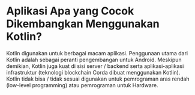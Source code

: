 # Aplikasi  Apa yang Cocok Dikembangkan Menggunakan Kotlin?

Kotlin digunakan untuk berbagai macam aplikasi. Penggunaan utama dari Kotlin adalah sebagai peranti pengembangan untuk Android. Meskipun demikian, Kotlin juga kuat di sisi server / backend serta aplikasi-aplikasi infrastruktur (teknologi blockchain Corda dibuat menggunakan Kotlin). Kotlin tidak bisa / tidak sesuai digunakan untuk pemrograman aras rendah (low-level programming) atau pemrograman untuk Hardware.
